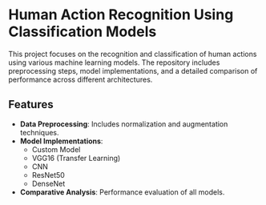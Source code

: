 # Human Action Recognition Using Classification Models

This project focuses on the recognition and classification of human actions using various machine learning models. The repository includes preprocessing steps, model implementations, and a detailed comparison of performance across different architectures.

## Features
- **Data Preprocessing**: Includes normalization and augmentation techniques.
- **Model Implementations**:
  - Custom Model
  - VGG16 (Transfer Learning)
  - CNN
  - ResNet50
  - DenseNet
- **Comparative Analysis**: Performance evaluation of all models.